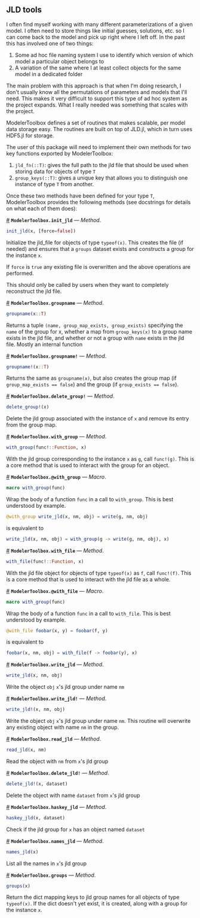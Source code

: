 
<a id='JLD-tools-1'></a>

## JLD tools


I often find myself working with many different parameterizations of a given model. I often need to store things like initial guesses, solutions, etc. so I can come back to the model and pick up right where I left off. In the past this has involved one of two things:


1. Some ad hoc file naming system I use to identify which version of which model a particular object belongs to
2. A variation of the same where I at least collect objects for the same model in a dedicated folder


The main problem with this approach is that when I'm doing research, I don't usually know all the permutations of parameters and models that I'll need. This makes it very difficult to support this type of ad hoc system as the project expands. What I really needed was something that scales with the project.


ModelerToolbox defines a set of routines that makes scalable, per model data storage easy. The routines are built on top of JLD.jl, which in turn uses HDF5.jl for storage.


The user of this package will need to implement their own methods for two key functions exported by ModelerToolbox:


1. `jld_fn(::T)`: gives the full path to the jld file that should be used when storing data for objects of type `T`
2. `group_keys(::T)`: gives a unique key that allows you to distinguish one instance of type `T` from another.


Once these two methods have been defined for your type `T`, ModelerToolbox provides the following methods (see docstrings for details on what each of them does):



<a id='ModelerToolbox.init_jld-Tuple{Any}' href='#ModelerToolbox.init_jld-Tuple{Any}'>#</a>
**`ModelerToolbox.init_jld`** &mdash; *Method*.



```julia
init_jld(x, [force=false])
```

Initialize the jld_file for objects of type `typeof(x)`. This creates the file (if needed) and ensures that a `groups` dataset exists and constructs a group for the instance `x`.

If `force` is `true` any existing file is overwritten and the above operations are performed.

This should only be called by users when they want to completely reconstruct the jld file.

<a id='ModelerToolbox.groupname-Tuple{Any}' href='#ModelerToolbox.groupname-Tuple{Any}'>#</a>
**`ModelerToolbox.groupname`** &mdash; *Method*.



```julia
groupname(x::T)
```

Returns a tuple `(name, group_map_exists, group_exists)` specifying the `name` of the group for x, whether a map from `group_keys(x)` to a group name exists in the jld file, and whether or not a group with `name` exists in the jld file. Mostly an internal function

<a id='ModelerToolbox.groupname!-Tuple{Any}' href='#ModelerToolbox.groupname!-Tuple{Any}'>#</a>
**`ModelerToolbox.groupname!`** &mdash; *Method*.



```julia
groupname!(x::T)
```

Returns the same as `groupname(x)`, but also creates the group map (if `group_map_exists == false`) and the group (if `group_exists == false`).

<a id='ModelerToolbox.delete_group!-Tuple{Any}' href='#ModelerToolbox.delete_group!-Tuple{Any}'>#</a>
**`ModelerToolbox.delete_group!`** &mdash; *Method*.



```julia
delete_group!(x)
```

Delete the jld group associated with the instance of `x` and remove its entry from the group map.

<a id='ModelerToolbox.with_group-Tuple{Any,Any}' href='#ModelerToolbox.with_group-Tuple{Any,Any}'>#</a>
**`ModelerToolbox.with_group`** &mdash; *Method*.



```julia
with_group(func!::Function, x)
```

With the jld group corresponding to the instance `x` as `g`, call `func!(g)`. This is a core method that is used to interact with the group for an object.

<a id='ModelerToolbox.@with_group' href='#ModelerToolbox.@with_group'>#</a>
**`ModelerToolbox.@with_group`** &mdash; *Macro*.



```julia
macro with_group(func)
```

Wrap the body of a function `func` in a call to `with_group`. This is best understood by example.

```julia
@with_group write_jld(x, nm, obj) = write(g, nm, obj)
```

is equivalent to

```julia
write_jld(x, nm, obj) = with_group(g -> write(g, nm, obj), x)
```

<a id='ModelerToolbox.with_file-Tuple{Any,Any}' href='#ModelerToolbox.with_file-Tuple{Any,Any}'>#</a>
**`ModelerToolbox.with_file`** &mdash; *Method*.



```julia
with_file(func!::Function, x)
```

With the jld file object for objects of type `typeof(x)` as `f`, call `func!(f)`. This is a core method that is used to interact with the jld file as a whole.

<a id='ModelerToolbox.@with_file' href='#ModelerToolbox.@with_file'>#</a>
**`ModelerToolbox.@with_file`** &mdash; *Macro*.



```julia
macro with_group(func)
```

Wrap the body of a function `func` in a call to `with_file`. This is best understood by example.

```julia
@with_file foobar(x, y) = foobar(f, y)
```

is equivalent to

```julia
foobar(x, nm, obj) = with_file(f -> foobar(y), x)
```

<a id='ModelerToolbox.write_jld-Tuple{Any,Any,Any}' href='#ModelerToolbox.write_jld-Tuple{Any,Any,Any}'>#</a>
**`ModelerToolbox.write_jld`** &mdash; *Method*.



```julia
write_jld(x, nm, obj)
```

Write the object `obj` `x`'s jld group under name `nm`

<a id='ModelerToolbox.write_jld!-Tuple{Any,Any,Any}' href='#ModelerToolbox.write_jld!-Tuple{Any,Any,Any}'>#</a>
**`ModelerToolbox.write_jld!`** &mdash; *Method*.



```julia
write_jld!(x, nm, obj)
```

Write the object `obj` `x`'s jld group under name `nm`. This routine will overwrite any existing object with name `nm` in the group.

<a id='ModelerToolbox.read_jld-Tuple{Any,Any}' href='#ModelerToolbox.read_jld-Tuple{Any,Any}'>#</a>
**`ModelerToolbox.read_jld`** &mdash; *Method*.



```julia
read_jld(x, nm)
```

Read the object with `nm` from  `x`'s jld group

<a id='ModelerToolbox.delete_jld!-Tuple{Any,Any}' href='#ModelerToolbox.delete_jld!-Tuple{Any,Any}'>#</a>
**`ModelerToolbox.delete_jld!`** &mdash; *Method*.



```julia
delete_jld!(x, dataset)
```

Delete the object with name `dataset` from `x`'s jld group

<a id='ModelerToolbox.haskey_jld-Tuple{Any,Any}' href='#ModelerToolbox.haskey_jld-Tuple{Any,Any}'>#</a>
**`ModelerToolbox.haskey_jld`** &mdash; *Method*.



```julia
haskey_jld(x, dataset)
```

Check if the jld group for `x` has an object named `dataset`

<a id='ModelerToolbox.names_jld-Tuple{Any}' href='#ModelerToolbox.names_jld-Tuple{Any}'>#</a>
**`ModelerToolbox.names_jld`** &mdash; *Method*.



```julia
names_jld(x)
```

List all the names in `x`'s jld group

<a id='ModelerToolbox.groups-Tuple{Any}' href='#ModelerToolbox.groups-Tuple{Any}'>#</a>
**`ModelerToolbox.groups`** &mdash; *Method*.



```julia
groups(x)
```

Return the dict mapping keys to jld group names for all objects of type `typeof(x)`. If the dict doesn't yet exist, it is created, along with a group for the instance `x`.



